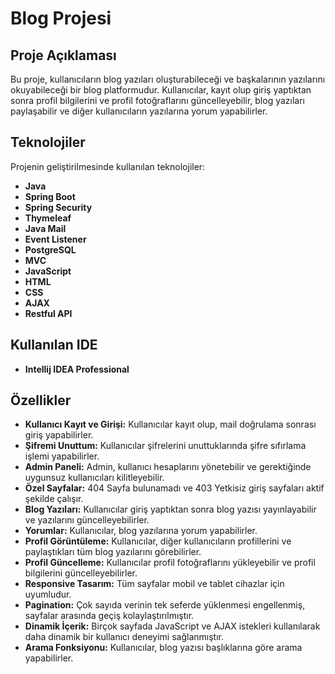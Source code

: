 # Blog Projesi

## Proje Açıklaması

Bu proje, kullanıcıların blog yazıları oluşturabileceği ve başkalarının yazılarını okuyabileceği bir blog platformudur. Kullanıcılar, kayıt olup giriş yaptıktan sonra profil bilgilerini ve profil fotoğraflarını güncelleyebilir, blog yazıları paylaşabilir ve diğer kullanıcıların yazılarına yorum yapabilirler.

## Teknolojiler

Projenin geliştirilmesinde kullanılan teknolojiler:

- **Java**
- **Spring Boot**
- **Spring Security**
- **Thymeleaf**
- **Java Mail**
- **Event Listener**
- **PostgreSQL**
- **MVC**
- **JavaScript**
- **HTML**
- **CSS**
- **AJAX**
- **Restful API**

## Kullanılan IDE

- **Intellij IDEA Professional**

## Özellikler

- **Kullanıcı Kayıt ve Girişi:** Kullanıcılar kayıt olup, mail doğrulama sonrası giriş yapabilirler.
- **Şifremi Unuttum:** Kullanıcılar şifrelerini unuttuklarında şifre sıfırlama işlemi yapabilirler.
- **Admin Paneli:** Admin, kullanıcı hesaplarını yönetebilir ve gerektiğinde uygunsuz kullanıcıları kilitleyebilir.
- **Özel Sayfalar:** 404 Sayfa bulunamadı ve 403 Yetkisiz giriş sayfaları aktif şekilde çalışır.
- **Blog Yazıları:** Kullanıcılar giriş yaptıktan sonra blog yazısı yayınlayabilir ve yazılarını güncelleyebilirler.
- **Yorumlar:** Kullanıcılar, blog yazılarına yorum yapabilirler.
- **Profil Görüntüleme:** Kullanıcılar, diğer kullanıcıların profillerini ve paylaştıkları tüm blog yazılarını görebilirler.
- **Profil Güncelleme:** Kullanıcılar profil fotoğraflarını yükleyebilir ve profil bilgilerini güncelleyebilirler.
- **Responsive Tasarım:** Tüm sayfalar mobil ve tablet cihazlar için uyumludur.
- **Pagination:** Çok sayıda verinin tek seferde yüklenmesi engellenmiş, sayfalar arasında geçiş kolaylaştırılmıştır.
- **Dinamik İçerik:** Birçok sayfada JavaScript ve AJAX istekleri kullanılarak daha dinamik bir kullanıcı deneyimi sağlanmıştır.
- **Arama Fonksiyonu:** Kullanıcılar, blog yazısı başlıklarına göre arama yapabilirler.
